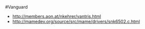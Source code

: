 #Vanguard

* http://members.aon.at/nkehrer/vantris.html
* http://mamedev.org/source/src/mame/drivers/snk6502.c.html


